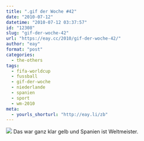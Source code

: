 ```yaml
---
title: ".gif der Woche #42"
date: "2010-07-12"
datetime: "2010-07-12 03:37:57"
id: "12308"
slug: "gif-der-woche-42"
url: "https://eay.cc/2010/gif-der-woche-42/"
author: "eay"
format: "post"
categories:
  - the-others
tags:
  - fifa-worldcup
  - fussball
  - gif-der-woche
  - niederlande
  - spanien
  - sport
  - wm-2010
meta:
  - yourls_shorturl: "http://eay.li/zb"
---
```


![](https://eay.cc/uploads/2010/derfliegendehollaender.gif) Das war ganz klar gelb und Spanien ist Weltmeister.
